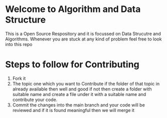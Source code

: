 # Welcome to Algorithm and Data Structure 
This is a Open Source Respository and it is focussed on Data Strucutre and Algorithms. Whenever you are stuck at any kind of problem feel free to look into this repo 
# Steps to follow for Contributing
1. Fork it
2. The topic one which you want to Contribute if the folder of that topic in already available then well and good if not then create a folder with suitable name and create a file under it with a suitable name and contribute your code.
3. Commit the changes into the main branch and your code will be reviewed and if it is found  meaningful then we will merge it

